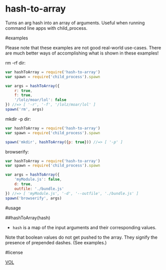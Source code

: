 hash-to-array
=============

Turns an arg hash into an array of arguments. Useful when running command line apps with child_process.

#examples

Please note that these examples are not good real-world use-cases. There are much better ways of accomplishing what is shown in these examples!

rm -rf dir:
```js
var hashToArray = require('hash-to-array')
var spawn = require('child_process').spawn

var args = hashToArray({
	r: true,
	f: true,
	'/lolz/moar/lol': false
}) //=> [ '-r', '-f', '/lolz/moar/lol' ]
spawn('rm', args)
```

mkdir -p dir:
```js
var hashToArray = require('hash-to-array')
var spawn = require('child_process').spawn

spawn('mkdir', hashToArray({p: true})) //=> [ '-p' ]
```

browserify:
```js
var hashToArray = require('hash-to-array')
var spawn = require('child_process').spawn

var args = hashToArray({
	'myModule.js': false,
	d: true,
	outfile: './bundle.js'
}) //=> [ 'myModule.js', '-d', '--outfile', './bundle.js' ]
spawn('browserify', args)
```

#usage

##hashToArray(hash)

- `hash` is a map of the input arguments and their corresponding values.

Note that boolean values do not get pushed to the array. They signify the presence of prepended dashes. (See examples.)

#license

[VOL](http://veryopenlicense.com)
